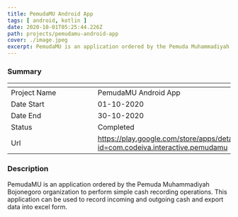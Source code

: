 ```yaml
---
title: PemudaMU Android App
tags: [ android, kotlin ]
date: 2020-10-01T05:25:44.226Z
path: projects/pemudamu-android-app
cover: ./image.jpeg
excerpt: PemudaMU is an application ordered by the Pemuda Muhammadiyah Bojonegoro organization to perform simple cash recording operations. This application can be used to record incoming and outgoing cash and export data into excel form.
---
```


### Summary
| <div style="width:180px"></div>                       |                           |
| --- | --- |
| Project Name          | PemudaMU Android App|
| Date Start            | 01-10-2020|
| Date End              | 30-10-2020|
| Status                | Completed|
| Url                   | https://play.google.com/store/apps/details?id=com.codeiva.interactive.pemudamu|
### Description
PemudaMU is an application ordered by the Pemuda Muhammadiyah Bojonegoro organization to perform simple cash recording operations. This application can be used to record incoming and outgoing cash and export data into excel form.
